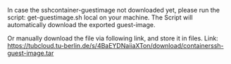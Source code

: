 In case the sshcontainer-guestimage not downloaded yet,
please run the script: get-guestimage.sh local on your machine.
The Script will automatically download the exported guest-image.

Or manually download the file via following link, and store it in files.
Link: https://tubcloud.tu-berlin.de/s/4BaEYDNaiiaXTon/download/containerssh-guest-image.tar